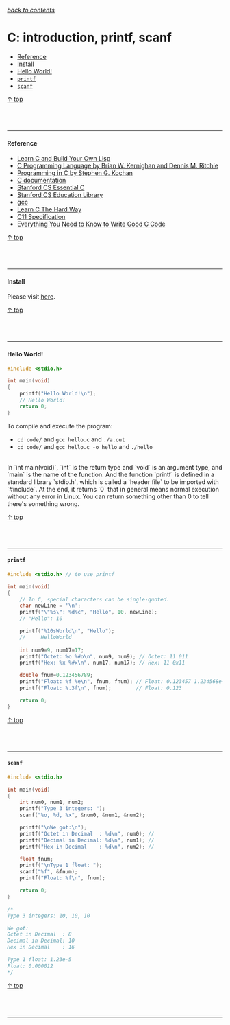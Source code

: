 [*back to contents*](https://github.com/gyuho/learn#contents)
<br>

# C: introduction, printf, scanf

- [Reference](#reference)
- [Install](#install)
- [Hello World!](#hello-world)
- [`printf`](#printf)
- [`scanf`](#scanf)

[↑ top](#c-introduction-printf-scanf)
<br><br><br><br>
<hr>


#### Reference

- [Learn C and Build Your Own Lisp](http://www.buildyourownlisp.com/)
- [C Programming Language by Brian W. Kernighan and Dennis M. Ritchie](http://www.amazon.com/C-Programming-Language-2nd-Edition/dp/0131103628/ref=sr_1_1?ie=UTF8&qid=1394272687&sr=8-1&keywords=programming+c)
- [Programming in C by Stephen G. Kochan](http://www.amazon.com/Programming-C-4th-Developers-Library/dp/0321776410/ref=sr_1_3?s=books&ie=UTF8&qid=1394274646&sr=1-3&keywords=Programming+in+C)
- [C documentation](http://devdocs.io/c)
- [Stanford CS Essential C](http://cslibrary.stanford.edu/101)
- [Stanford CS Education Library](http://cslibrary.stanford.edu)
- [gcc](http://gcc.gnu.org/onlinedocs)
- [Learn C The Hard Way](http://c.learncodethehardway.org/book)
- [C11 Specification](http://www.open-std.org/JTC1/SC22/WG14/www/docs/n1570.pdf)
- [Everything You Need to Know to Write Good C Code](https://github.com/btrask/stronglink/blob/master/SUBSTANCE.md)

[↑ top](#c-introduction-printf-scanf)
<br><br><br><br>
<hr>


#### Install

Please visit [here](https://gcc.gnu.org/).

[↑ top](#c-introduction-printf-scanf)
<br><br><br><br>
<hr>


#### Hello World!

```c
#include <stdio.h>

int main(void)
{
    printf("Hello World!\n");
    // Hello World!
    return 0;
}
```

To compile and execute the program:

- `cd code/` and `gcc hello.c` and `./a.out`
- `cd code/` and `gcc hello.c -o hello` and `./hello`

<br>
In `int main(void)`, `int` is the return type and `void` is an argument type,
and `main` is the name of the function. And the function `printf` is defined in
a standard library `stdio.h`, which is called a `header file` to be imported
with `#include`. At the end, it returns `0` that in general means normal
execution without any error in Linux. You can return something other than 0 to
tell there's something wrong.

[↑ top](#c-introduction-printf-scanf)
<br><br><br><br>
<hr>


#### `printf`

```c
#include <stdio.h> // to use printf

int main(void)
{
	// In C, special characters can be single-quoted.
	char newLine = '\n';
    printf("\"%s\": %d%c", "Hello", 10, newLine);
	// "Hello": 10

    printf("%10sWorld\n", "Hello");
	//     HelloWorld
    
    int num9=9, num17=17;
    printf("Octet: %o %#o\n", num9, num9); // Octet: 11 011 
    printf("Hex: %x %#x\n", num17, num17); // Hex: 11 0x11

    double fnum=0.123456789;
    printf("Float: %f %e\n", fnum, fnum); // Float: 0.123457 1.234568e-01
    printf("Float: %.3f\n", fnum);        // Float: 0.123

    return 0;
}

```

[↑ top](#c-introduction-printf-scanf)
<br><br><br><br>
<hr>


#### `scanf`

```c
#include <stdio.h>

int main(void)
{
	int num0, num1, num2;
	printf("Type 3 integers: ");
	scanf("%o, %d, %x", &num0, &num1, &num2);

	printf("\nWe got:\n");
	printf("Octet in Decimal  : %d\n", num0); // 
	printf("Decimal in Decimal: %d\n", num1); // 
	printf("Hex in Decimal    : %d\n", num2); // 

	float fnum;
	printf("\nType 1 float: ");
	scanf("%f", &fnum);
	printf("Float: %f\n", fnum);

    return 0;
}

/*
Type 3 integers: 10, 10, 10

We got:
Octet in Decimal  : 8
Decimal in Decimal: 10
Hex in Decimal    : 16

Type 1 float: 1.23e-5
Float: 0.000012
*/

```

[↑ top](#c-introduction-printf-scanf)
<br><br><br><br>
<hr>

